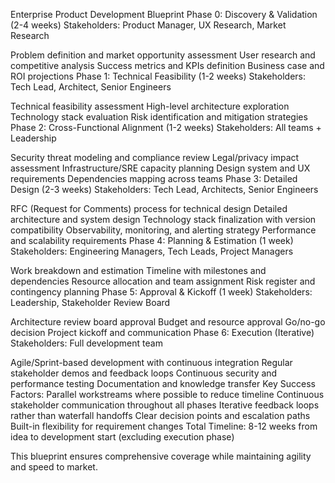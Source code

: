 Enterprise Product Development Blueprint
Phase 0: Discovery & Validation (2-4 weeks)
Stakeholders: Product Manager, UX Research, Market Research

Problem definition and market opportunity assessment
User research and competitive analysis
Success metrics and KPIs definition
Business case and ROI projections
Phase 1: Technical Feasibility (1-2 weeks)
Stakeholders: Tech Lead, Architect, Senior Engineers

Technical feasibility assessment
High-level architecture exploration
Technology stack evaluation
Risk identification and mitigation strategies
Phase 2: Cross-Functional Alignment (1-2 weeks)
Stakeholders: All teams + Leadership

Security threat modeling and compliance review
Legal/privacy impact assessment
Infrastructure/SRE capacity planning
Design system and UX requirements
Dependencies mapping across teams
Phase 3: Detailed Design (2-3 weeks)
Stakeholders: Tech Lead, Architects, Senior Engineers

RFC (Request for Comments) process for technical design
Detailed architecture and system design
Technology stack finalization with version compatibility
Observability, monitoring, and alerting strategy
Performance and scalability requirements
Phase 4: Planning & Estimation (1 week)
Stakeholders: Engineering Managers, Tech Leads, Project Managers

Work breakdown and estimation
Timeline with milestones and dependencies
Resource allocation and team assignment
Risk register and contingency planning
Phase 5: Approval & Kickoff (1 week)
Stakeholders: Leadership, Stakeholder Review Board

Architecture review board approval
Budget and resource approval
Go/no-go decision
Project kickoff and communication
Phase 6: Execution (Iterative)
Stakeholders: Full development team

Agile/Sprint-based development with continuous integration
Regular stakeholder demos and feedback loops
Continuous security and performance testing
Documentation and knowledge transfer
Key Success Factors:
Parallel workstreams where possible to reduce timeline
Continuous stakeholder communication throughout all phases
Iterative feedback loops rather than waterfall handoffs
Clear decision points and escalation paths
Built-in flexibility for requirement changes
Total Timeline: 8-12 weeks from idea to development start (excluding execution phase)

This blueprint ensures comprehensive coverage while maintaining agility and speed to market.

